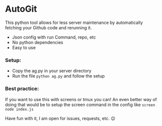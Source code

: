 # AutoGit

This python tool allows for less server maintenance by automatically fetching your Github code and rerunning it.
- Json config with run Command, repo, etc
- No python dependencies
- Easy to use


### Setup:
- Copy the ag.py in your server directory
- Run the file `python ag.py` and follow the setup


### Best practice:
If you want to use this with screens or tmux you can!
An even better way of doing that would be to setup the screen command in the config like `screen node index.js`


Have fun with it, I am open for issues, requests, etc. 😉
